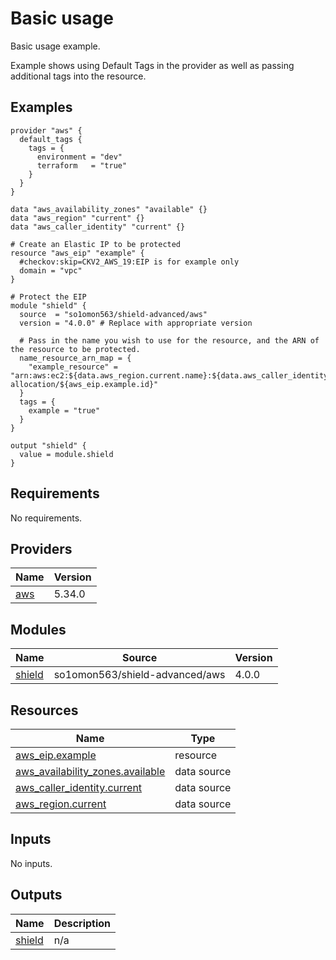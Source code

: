 # Basic usage

Basic usage example.

Example shows using Default Tags in the provider as well as passing additional tags into the resource.

<!-- BEGINNING OF PRE-COMMIT-TERRAFORM DOCS HOOK -->


## Examples

```hcl
provider "aws" {
  default_tags {
    tags = {
      environment = "dev"
      terraform   = "true"
    }
  }
}

data "aws_availability_zones" "available" {}
data "aws_region" "current" {}
data "aws_caller_identity" "current" {}

# Create an Elastic IP to be protected
resource "aws_eip" "example" {
  #checkov:skip=CKV2_AWS_19:EIP is for example only
  domain = "vpc"
}

# Protect the EIP
module "shield" {
  source  = "so1omon563/shield-advanced/aws"
  version = "4.0.0" # Replace with appropriate version

  # Pass in the name you wish to use for the resource, and the ARN of the resource to be protected.
  name_resource_arn_map = {
    "example_resource" = "arn:aws:ec2:${data.aws_region.current.name}:${data.aws_caller_identity.current.account_id}:eip-allocation/${aws_eip.example.id}"
  }
  tags = {
    example = "true"
  }
}

output "shield" {
  value = module.shield
}
```

## Requirements

No requirements.

## Providers

| Name | Version |
|------|---------|
| <a name="provider_aws"></a> [aws](#provider\_aws) | 5.34.0 |

## Modules

| Name | Source | Version |
|------|--------|---------|
| <a name="module_shield"></a> [shield](#module\_shield) | so1omon563/shield-advanced/aws | 4.0.0 |

## Resources

| Name | Type |
|------|------|
| [aws_eip.example](https://registry.terraform.io/providers/hashicorp/aws/latest/docs/resources/eip) | resource |
| [aws_availability_zones.available](https://registry.terraform.io/providers/hashicorp/aws/latest/docs/data-sources/availability_zones) | data source |
| [aws_caller_identity.current](https://registry.terraform.io/providers/hashicorp/aws/latest/docs/data-sources/caller_identity) | data source |
| [aws_region.current](https://registry.terraform.io/providers/hashicorp/aws/latest/docs/data-sources/region) | data source |

## Inputs

No inputs.

## Outputs

| Name | Description |
|------|-------------|
| <a name="output_shield"></a> [shield](#output\_shield) | n/a |


<!-- END OF PRE-COMMIT-TERRAFORM DOCS HOOK -->

